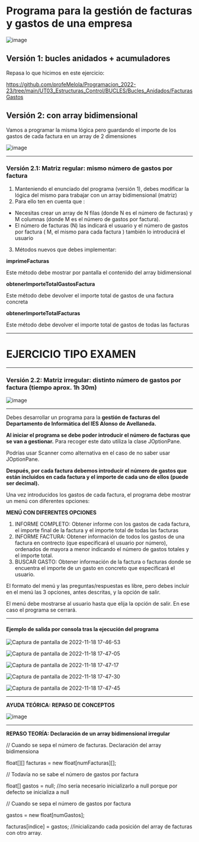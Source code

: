 # Programa para la gestión de facturas y gastos de una empresa

![image](https://user-images.githubusercontent.com/91023374/201478111-63d27b23-3b09-4b16-84db-39ab6fa6f3d5.png)


## Versión 1: bucles anidados + acumuladores

Repasa lo que hicimos en este ejercicio:

https://github.com/profeMelola/Programacion_2022-23/tree/main/UT03_Estructuras_Control/BUCLES/Bucles_Anidados/FacturasGastos

## Versión 2: con array bidimensional

Vamos a programar la misma lógica pero guardando el importe de los gastos de cada factura en un array de 2 dimensiones

![image](https://user-images.githubusercontent.com/91023374/201478297-2c2a075f-7439-4a26-bdab-23e44166d373.png)

******************************************

### Versión 2.1: Matriz regular: mismo número de gastos por factura

1. Manteniendo el enunciado del programa (versión 1), debes modificar la lógica del mismo para trabajar con un array bidimensional (matriz)
2. Para ello ten en cuenta que :
- Necesitas crear un array de N filas (donde N es el número de facturas) y M columnas (donde M es el número de gastos por factura).
- El número de facturas (N) las indicará el usuario y el número de gastos por factura ( M, el mismo para cada factura ) también lo introducirá el usuario 
3. Métodos nuevos que debes implementar:

**imprimeFacturas**

Este método debe mostrar por pantalla el contenido del array bidimensional


**obtenerImporteTotalGastosFactura**

Este método debe devolver el importe total de gastos de una factura concreta

**obtenerImporteTotalFacturas**

Este método debe devolver el importe total de gastos de todas las facturas

******************************************
# EJERCICIO TIPO EXAMEN
******************************************

### Versión 2.2: Matriz irregular: distinto número de gastos por factura (tiempo aprox. 1h 30m)

![image](https://user-images.githubusercontent.com/91023374/201478366-a46423cc-5867-4f3f-9aed-594b3f84fb0a.png)

******************************************

Debes desarrollar un programa para la **gestión de facturas del Departamento de Informática del IES Alonso de Avellaneda.**

**Al iniciar el programa se debe poder introducir el número de facturas que se van a gestionar.** Para recoger este dato utiliza la clase JOptionPane. 

Podrías usar Scanner como alternativa en el caso de no saber usar JOptionPane.

**Después, por cada factura debemos introducir el número de gastos que están incluidos en cada factura y el importe de cada uno de ellos (puede ser decimal).**

Una vez introducidos los gastos de cada factura, el programa debe mostrar un menú con diferentes opciones:

**MENÚ CON DIFERENTES OPCIONES**
1. INFORME COMPLETO: Obtener informe con los gastos de cada factura, el importe final de la factura y el importe total de todas las facturas
2. INFORME FACTURA: Obtener información de todos los gastos de una factura en contrecto (que especificará el usuario por número), ordenados de mayora a menor indicando el número de gastos totales y el importe total.
3. BUSCAR GASTO: Obtener información de la factura o facturas donde se encuentra el importe de un gasto en concreto que especificará el usuario.

El formato del menú y las preguntas/respuestas es libre, pero debes incluir en el menú las 3 opciones, antes descritas, y la opción de salir. 

El menú debe mostrarse al usuario hasta que elija la opción de salir. En ese caso el programa se cerrará.


******************************************

#### Ejemplo de salida por consola tras la ejecución del programa

![Captura de pantalla de 2022-11-18 17-46-53](https://user-images.githubusercontent.com/91023374/202758101-a1c200cf-e12e-41b2-a6a2-66336b47a971.png)

![Captura de pantalla de 2022-11-18 17-47-05](https://user-images.githubusercontent.com/91023374/202758123-3704bd72-7fa0-45b1-8a8f-e14c23b26738.png)

![Captura de pantalla de 2022-11-18 17-47-17](https://user-images.githubusercontent.com/91023374/202758141-07a1d627-7487-48e6-a05c-3acb94964c03.png)

![Captura de pantalla de 2022-11-18 17-47-30](https://user-images.githubusercontent.com/91023374/202758170-824c28d5-7f60-4f3a-9097-c4b177ff89fe.png)

![Captura de pantalla de 2022-11-18 17-47-45](https://user-images.githubusercontent.com/91023374/202758188-3ca498fc-d77c-4ec1-bef0-002d90fc486c.png)


******************************************

**AYUDA TEÓRICA: REPASO DE CONCEPTOS**

![image](https://user-images.githubusercontent.com/91023374/137719700-dabd81f2-f023-4302-b5d5-00d2602ecb81.png)

******************************************

**REPASO TEORÍA: Declaración de un array bidimensional irregular**

// Cuando se sepa el número de facturas. Declaración del array bidimensiona

float[][] facturas = new float[numFacturas][];

// Todavía no se sabe el  número de gastos por factura

float[] gastos = null; //no sería necesario inicializarlo a null porque por defecto se inicializa a null

// Cuando se sepa el número de gastos por factura

gastos = new float[numGastos];

facturas[indice] = gastos; //inicializando cada posición del array de facturas con otro array.

